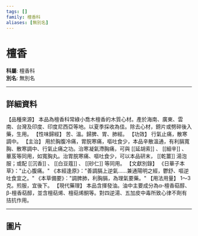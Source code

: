 ```yaml
---
tags: []
family: 檀香科
aliases: [無別名]
---
```


# 檀香

**科屬**: 檀香科  
**別名**: 無別名  

---

## 詳細資料
【品種來源】
本品為檀香科常綠小喬木檀香的木質心材。產於海南、廣東、雲南、台灣及印度、印度尼西亞等地。以夏季採收為佳。除去心材，鎊片或劈碎後入藥，生用。
【性味歸經】
苦、溫。歸脾、胃、肺經。
【功效】
行氣止痛，散寒調中。
【主治】
用於胸腹冷痛，胃脘寒痛，嘔吐食少，本品辛散溫通，有利膈寬胸、散寒調中、行氣止痛之功。治寒凝氣滯胸痛，可與 [[延胡索]] 、 [[細辛]] 、蓽芨等同用，如寬胸丸。治胃脘寒痛、嘔吐食少，可以本品研末， [[乾薑]] 湯泡服；或配 [[沉香]] 、 [[白豆蔻]] 、 [[砂仁]] 等同用。
【文獻別錄】
《日華子本草》："止心腹痛。"
《本經逢原》："善調膈上逆氣......兼通陽明之經，鬱舒、嘔逆吐食宜之。"
《本草備要》："調脾肺，利胸膈，為理氣要藥。"
【用法用量】
1～3克。煎服，宜後下。
【現代藥理】
本品含揮發油。油中主要成分為α-檀香萜醇、β-檀香萜醇，並含檀萜烯、檀萜烯酮等。對四逆湯、五加皮中毒所致心律不劑有拮抗作用。

---

## 圖片
